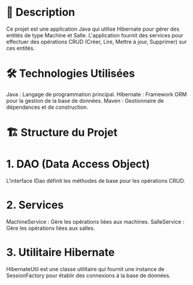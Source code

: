 # 📖 Description

Ce projet est une application Java qui utilise Hibernate pour gérer des entités de type Machine et Salle. L'application fournit des services pour effectuer des opérations CRUD (Créer, Lire, Mettre à jour, Supprimer) sur ces entités.

# 🛠️ Technologies Utilisées

Java : Langage de programmation principal.
Hibernate : Framework ORM pour la gestion de la base de données.
Maven : Gestionnaire de dépendances et de construction.


# 🏗️ Structure du Projet

# 1. DAO (Data Access Object)
L'interface IDao<T> définit les méthodes de base pour les opérations CRUD.

# 2. Services
MachineService : Gère les opérations liées aux machines.
SalleService : Gère les opérations liées aux salles.

# 3. Utilitaire Hibernate
HibernateUtil est une classe utilitaire qui fournit une instance de SessionFactory pour établir des connexions à la base de données.

